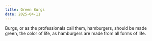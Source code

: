 ```yaml
---
title: Green Burgs
date: 2025-04-11
---
```

Burgs, or as the professionals call them, hamburgers, should be made green, the color of life, as hamburgers are made from all forms of life.
